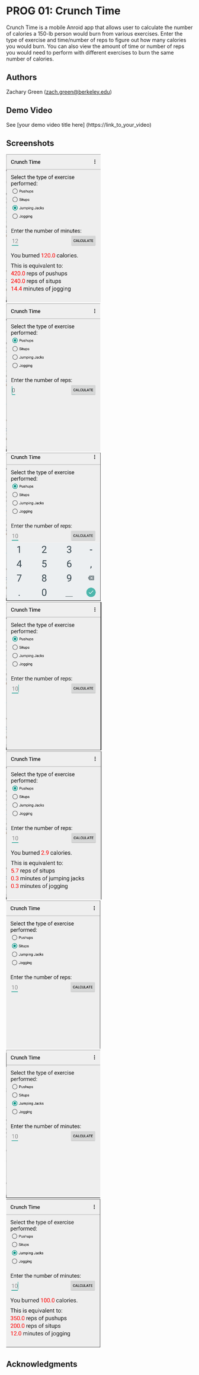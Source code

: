 # PROG 01: Crunch Time

Crunch Time is a mobile Anroid app that allows user to calculate the number of calories a 150-lb person would burn from various exercises.  Enter the type of exercise and time/number of reps to figure out how many calories you would burn. You can also view the amount of time or number of reps you would need to perform with different exercises to burn the same number of calories.

## Authors

Zachary Green ([zach.green@berkeley.edu](mailto:zach.green@berkeley.edu))

## Demo Video

See [your demo video title here] (https://link_to_your_video)

## Screenshots

<!-- <img src="screenshots/main.png" height="400" alt="Screenshot"/> -->
<img src="screenshots/main_img.png" height="400" alt="Screenshot"/>
<img src="screenshots/pic1.png" height="400" alt="Screenshot"/>
<img src="screenshots/pic2.png" height="400" alt="Screenshot"/>
<img src="screenshots/pic3.png" height="400" alt="Screenshot"/>
<img src="screenshots/pic4.png" height="400" alt="Screenshot"/>
<img src="screenshots/pic5.png" height="400" alt="Screenshot"/>
<img src="screenshots/pic6.png" height="400" alt="Screenshot"/>
<img src="screenshots/pic7.png" height="400" alt="Screenshot"/>

## Acknowledgments
